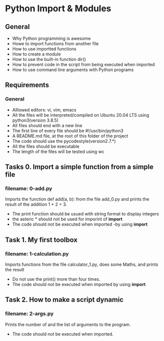 # Python Import & Modules
## General
- Why Python programming is awesome
- Howe to import functions from another file
- How to use importted functions
- How to create a module
- How to use the built-in function dir()
- How to prevent code in the script from being executed when imported
- How to use command line arguments with Python programs
## Requirements
### General
- Alllowed editors: vi, vim, emacs
- All the files will be interpreted/compiled on Ubuntu 20.04 LTS using python3(version 3.8.5)
- All files should end with a new line
- The first line of every file should be #!/usr/bin/python3
- A README.md file, at the root of this folder of the project
- The code should use the pycodestyle(version2.7.*)
- All the files should be executable
- The length of the files will be tested using wc
## Tasks 0. Import a simple function from a simple file
### filename: 0-add.py
Imports the function def add(a, b): from the file add_0.py and prints the result of the addition 1 + 2 = 3.
- The print function should be usued with string format to display integers
- the asteric * should not be used for imporint of __import__
- The code should not be executed when imported -by using __import__
## Task 1. My first toolbox
### filename: 1-calculation.py
Imports functions from the file calculator_1.py, does some Maths, and prints the result
- Do not use the print() more than four times.
- The code should not be executed when imported by using __import__
## Task 2. How to make a script dynamic
### filename: 2-args.py
Prints the number of and the list of arguments to the program.
- The code should not be executed when imported.
